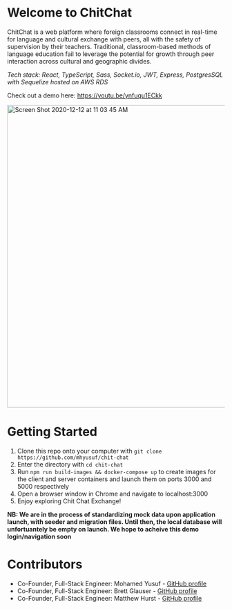# Welcome to ChitChat

ChitChat is a web platform where foreign classrooms connect in real-time for language and cultural exchange with peers, all with the safety of supervision by their teachers. Traditional, classroom-based methods of language education fail to leverage the potential for growth through peer interaction across cultural and geographic divides.

_Tech stack: React, TypeScript, Sass, Socket.io, JWT, Express, PostgresSQL with Sequelize hosted on AWS RDS_

Check out a demo here: https://youtu.be/ynfuqu1ECkk

<span>
  <img width="700" alt="Screen Shot 2020-12-12 at 11 03 45 AM" src="https://user-images.githubusercontent.com/25126281/102017230-7a6abb00-3d5d-11eb-9fed-d40bfbf1d192.png">
</span>

# Getting Started

1. Clone this repo onto your computer with `git clone https://github.com/mhyusuf/chit-chat`
2. Enter the directory with `cd chit-chat`
3. Run `npm run build-images && docker-compose up` to create images for the client and server containers and launch them on ports 3000 and 5000 respectively
4. Open a browser window in Chrome and navigate to localhost:3000
5. Enjoy exploring Chit Chat Exchange!

**NB: We are in the process of standardizing mock data upon application launch, with seeder and migration files. Until then, the local database will unfortuantely be empty on launch. We hope to acheive this demo login/navigation soon**

# Contributors

- Co-Founder, Full-Stack Engineer: Mohamed Yusuf - [GitHub profile](https://www.github.com/mhyusuf)
- Co-Founder, Full-Stack Engineer: Brett Glauser - [GitHub profile](https://www.github.com/bmcglauser)
- Co-Founder, Full-Stack Engineer: Matthew Hurst - [GitHub profile](https://www.github.com/Matt-Hurst)
